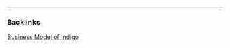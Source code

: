 

---
### Backlinks

[Business Model of Indigo](../../All%20fin%20notes/Business%20Model%20of%20Indigo.md)  